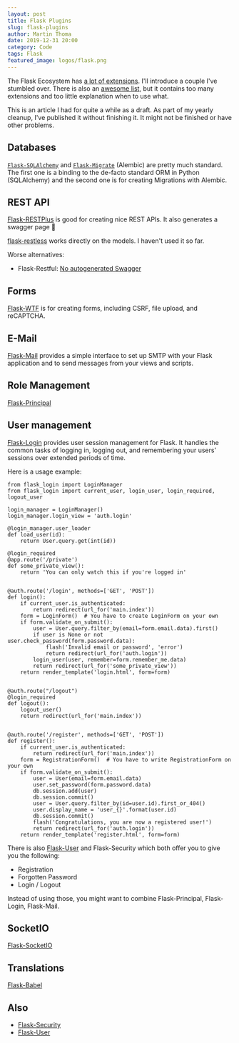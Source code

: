 ```yaml
---
layout: post
title: Flask Plugins
slug: flask-plugins
author: Martin Thoma
date: 2019-12-31 20:00
category: Code
tags: Flask
featured_image: logos/flask.png
---
```

The Flask Ecosystem has [a lot of extensions](http://flask.pocoo.org/extensions/).
I'll introduce a couple I've stumbled over. There is also an [awesome list](https://github.com/humiaozuzu/awesome-flask), but it contains too many extensions and too little
explanation when to use what.

<div class="info">This is an article I had for quite a while as a draft. As part of my yearly cleanup, I've published it without finishing it. It might not be finished or have other problems.</div>

## Databases

[`Flask-SQLAlchemy`](https://flask-sqlalchemy.palletsprojects.com/en/2.x/) and
[`Flask-Migrate`](https://flask-migrate.readthedocs.io/en/latest/) (Alembic)
are pretty much standard. The first one is a binding to the de-facto standard
ORM in Python (SQLAlchemy) and the second one is for creating Migrations with
Alembic.


## REST API

[Flask-RESTPlus](https://flask-restplus.readthedocs.io/en/stable/) is good
for creating nice REST APIs. It also generates a swagger page 🙂

[flask-restless](https://flask-restless.readthedocs.io/en/stable/index.html)
works directly on the models. I haven't used it so far.

Worse alternatives:

* Flask-Restful: [No autogenerated Swagger](https://stackoverflow.com/a/41783739/562769)


## Forms

[Flask-WTF](https://flask-wtf.readthedocs.io/en/stable/) is for creating forms,
including CSRF, file upload, and reCAPTCHA.


## E-Mail

[Flask-Mail](https://pythonhosted.org/Flask-Mail/) provides a simple interface
to set up SMTP with your Flask application and to send messages from your views
and scripts.


## Role Management

[Flask-Principal](https://pythonhosted.org/Flask-Principal/)


## User management

[Flask-Login](https://flask-login.readthedocs.io/en/latest/) provides user
session management for Flask. It handles the common tasks of logging in,
logging out, and remembering your users’ sessions over extended periods of
time.

Here is a usage example:

```
from flask_login import LoginManager
from flask_login import current_user, login_user, login_required, logout_user

login_manager = LoginManager()
login_manager.login_view = 'auth.login'

@login_manager.user_loader
def load_user(id):
    return User.query.get(int(id))

@login_required
@app.route('/private')
def some_private_view():
    return 'You can only watch this if you're logged in'


@auth.route('/login', methods=['GET', 'POST'])
def login():
    if current_user.is_authenticated:
        return redirect(url_for('main.index'))
    form = LoginForm()  # You have to create LoginForm on your own
    if form.validate_on_submit():
        user = User.query.filter_by(email=form.email.data).first()
        if user is None or not user.check_password(form.password.data):
            flash('Invalid email or password', 'error')
            return redirect(url_for('auth.login'))
        login_user(user, remember=form.remember_me.data)
        return redirect(url_for('some_private_view'))
    return render_template('login.html', form=form)


@auth.route("/logout")
@login_required
def logout():
    logout_user()
    return redirect(url_for('main.index'))


@auth.route('/register', methods=['GET', 'POST'])
def register():
    if current_user.is_authenticated:
        return redirect(url_for('main.index'))
    form = RegistrationForm()  # You have to write RegistrationForm on your own
    if form.validate_on_submit():
        user = User(email=form.email.data)
        user.set_password(form.password.data)
        db.session.add(user)
        db.session.commit()
        user = User.query.filter_by(id=user.id).first_or_404()
        user.display_name = 'user_{}'.format(user.id)
        db.session.commit()
        flash('Congratulations, you are now a registered user!')
        return redirect(url_for('auth.login'))
    return render_template('register.html', form=form)

```


There is also [Flask-User](https://flask-user.readthedocs.io/en/latest/) and Flask-Security which both offer you to give you
the following:

* Registration
* Forgotten Password
* Login / Logout

Instead of using those, you might want to combine Flask-Principal, Flask-Login,
Flask-Mail.


## SocketIO

[Flask-SocketIO](https://flask-socketio.readthedocs.io/en/latest/)

## Translations

[Flask-Babel](https://pypi.org/project/Flask-Babel/)


## Also

* [Flask-Security](https://pythonhosted.org/Flask-Security/)
* [Flask-User](https://flask-user.readthedocs.io/en/latest/)
